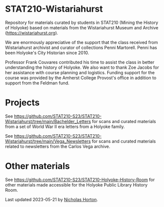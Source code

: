 # STAT210-Wistariahurst
Repository for materials curated by students in STAT210 (Mining the History of Holyoke) based on materials from the Wistariahurst Museum and Archive (https://wistariahurst.org).

We are enormously appreciative of the support that the class received from Wistariahurst archivist and curator of collections Penni Martorell.
Penni has been Holyoke's City Historian since 2010.

Professor Frank Couvares contributed his time to assist the class in better understanding the history of Holyoke.
We also want to thank Zoe Jacobs for her assistance with course planning and logistics.
Funding support for the course was provided by the Amherst College Provost's office in addition to support from the Feldman fund.

# Projects

See https://github.com/STAT210-S23/STAT210-Wistariahurst/tree/main/Bachelder_Letters for scans and curated materials from a set of World War II era letters from a Holyoke family.

See https://github.com/STAT210-S23/STAT210-Wistariahurst/tree/main/Vega_Newsletters for scans and curated materials related to newsletters from the Carlos Vega archive.

# Other materials

See https://github.com/STAT210-S23/STAT210-Holyoke-History-Room for other materials made accessible for the Holyoke Public Library History Room.

Last updated 2023-05-21 by [Nicholas Horton](https://github.com/nicholasjhorton).
